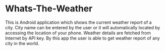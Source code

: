# Whats-The-Weather
This is Android application which shows the current weather report of a city. City name can be entered by the user or it will automatically located by accessing the location of your phone. Weather details are fetched from Internet by API key. By this app the user is able to get weather report of any city in the world.
